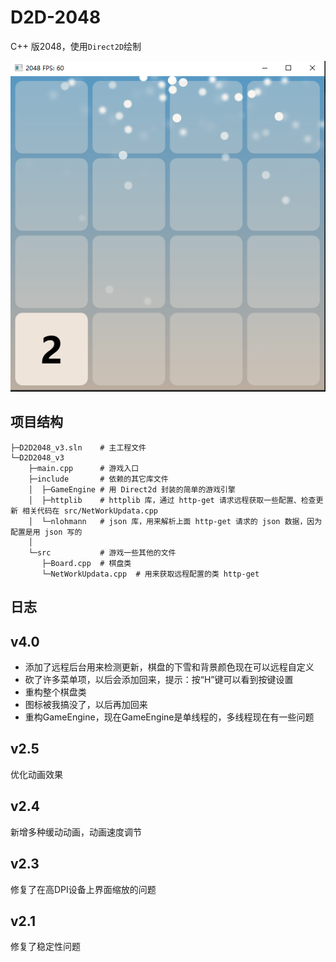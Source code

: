 # D2D-2048



C++ 版2048，使用`Direct2D`绘制



![Screenshot](./Screenshot.png)



## 项目结构



```
├─D2D2048_v3.sln	# 主工程文件
└─D2D2048_v3
	├─main.cpp		# 游戏入口
    ├─include		# 依赖的其它库文件
    │  ├─GameEngine	# 用 Direct2d 封装的简单的游戏引擎
    │  ├─httplib	# httplib 库，通过 http-get 请求远程获取一些配置、检查更新 相关代码在 src/NetWorkUpdata.cpp
    │  └─nlohmann	# json 库，用来解析上面 http-get 请求的 json 数据，因为配置是用 json 写的
    │
    └─src			# 游戏一些其他的文件
       ├─Board.cpp	# 棋盘类
       └─NetWorkUpdata.cpp	# 用来获取远程配置的类 http-get
```



## 日志



## v4.0

- 添加了远程后台用来检测更新，棋盘的下雪和背景颜色现在可以远程自定义
- 砍了许多菜单项，以后会添加回来，提示：按“H”键可以看到按键设置
- 重构整个棋盘类
- 图标被我搞没了，以后再加回来
- 重构GameEngine，现在GameEngine是单线程的，多线程现在有一些问题

## v2.5

优化动画效果

## v2.4

新增多种缓动动画，动画速度调节

## v2.3

修复了在高DPI设备上界面缩放的问题

## v2.1

修复了稳定性问题